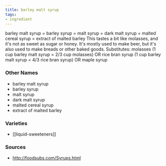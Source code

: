 ```yaml
---
title: barley malt syrup
tags:
- ingredient
---
```

barley malt syrup = barley syrup = malt syrup = dark malt syrup = malted cereal syrup = extract of malted barley This tastes a bit like molasses, and it's not as sweet as sugar or honey. It's mostly used to make beer, but it's also used to make breads or other baked goods. Substitutes: molasses (1 cup barley malt syrup = 2/3 cup molasses) OR rice bran syrup (1 cup barley malt syrup = 4/3 rice bran syrup) OR maple syrup

### Other Names

* barley malt syrup
* barley syrup
* malt syrup
* dark malt syrup
* malted cereal syrup
* extract of malted barley

### Varieties

* [[liquid-sweeteners]]

### Sources
* http://foodsubs.com/Syrups.html
